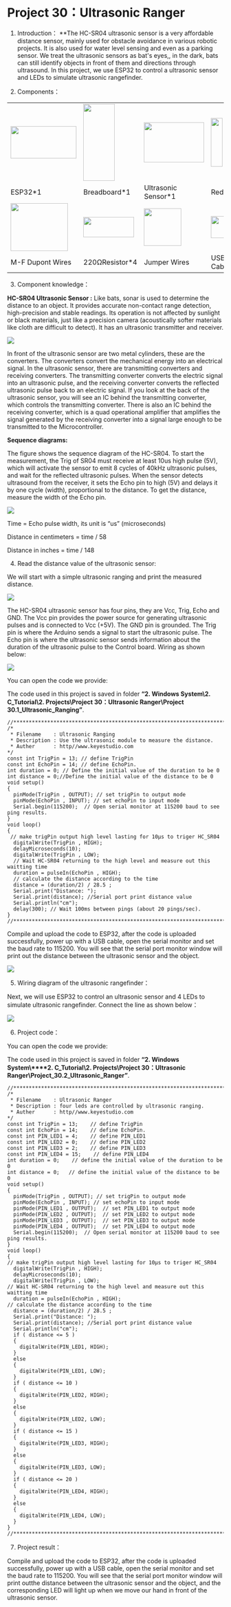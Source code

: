 # Project 30：Ultrasonic Ranger

1. Introduction：
**The HC-SR04 ultrasonic sensor is a very affordable distance
sensor, mainly used for obstacle avoidance in various robotic
projects. It is also used for water level sensing and even as a
parking sensor. We treat the ultrasonic sensors as bat's eyes,, in
the dark, bats can still identify objects in front of them and
directions through ultrasound. In this project, we use ESP32 to
control a ultrasonic sensor and LEDs to simulate ultrasonic
rangefinder.

2. Components：

<table>
<tbody>
<tr class="odd">
<td><img src="https://raw.githubusercontent.com/keyestudio/KS5010-KS5010F-Keyestudio-ESP32-Learning-Kit-Ultimate-Edition-Arduino/master/media/56053f7126905c6def63919c661d5c0a.jpeg" style="width:1.59722in;height:0.77986in" /></td>
<td><img src="https://raw.githubusercontent.com/keyestudio/KS5010-KS5010F-Keyestudio-ESP32-Learning-Kit-Ultimate-Edition-Arduino/master/media/e380dd26e4825be9a768973802a55fe6.png" style="width:0.75972in;height:1.8625in" /></td>
<td><img src="https://raw.githubusercontent.com/keyestudio/KS5010-KS5010F-Keyestudio-ESP32-Learning-Kit-Ultimate-Edition-Arduino/master/media/85df6831220dec7d43a68bfc9b7382cb.png" style="width:1.45764in;height:0.96319in" /></td>
<td><img src="https://raw.githubusercontent.com/keyestudio/KS5010-KS5010F-Keyestudio-ESP32-Learning-Kit-Ultimate-Edition-Arduino/master/media/7eb361d680dfa351f07f8527aeb37abd.png" style="width:0.275in;height:1.17361in" /></td>
<td></td>
</tr>
<tr class="even">
<td>ESP32*1</td>
<td>Breadboard*1</td>
<td>Ultrasonic Sensor*1</td>
<td>Red LED*4</td>
<td></td>
</tr>
<tr class="odd">
<td><img src="https://raw.githubusercontent.com/keyestudio/KS5010-KS5010F-Keyestudio-ESP32-Learning-Kit-Ultimate-Edition-Arduino/master/media/1fbdfe0569327d9a42600a54336bf7b5.png" style="width:1.38819in;height:1.15833in" /></td>
<td><img src="https://raw.githubusercontent.com/keyestudio/KS5010-KS5010F-Keyestudio-ESP32-Learning-Kit-Ultimate-Edition-Arduino/master/media/098a2730d0b0a2a4b2079e0fc87fd38b.png" style="width:1.22639in;height:0.49236in" /></td>
<td><img src="https://raw.githubusercontent.com/keyestudio/KS5010-KS5010F-Keyestudio-ESP32-Learning-Kit-Ultimate-Edition-Arduino/master/media/e9a8d050105397bb183512fb4ffdd2f6.png" style="width:0.90694in;height:0.90139in" /></td>
<td><img src="https://raw.githubusercontent.com/keyestudio/KS5010-KS5010F-Keyestudio-ESP32-Learning-Kit-Ultimate-Edition-Arduino/master/media/7dcbd02995be3c142b2f97df7f7c03ce.png" style="width:0.99028in;height:0.52986in" /></td>
<td></td>
</tr>
<tr class="even">
<td>M-F Dupont Wires</td>
<td>220ΩResistor*4</td>
<td>Jumper Wires</td>
<td>USB Cable*1</td>
<td></td>
</tr>
</tbody>
</table>

3. Component knowledge：

**HC-SR04 Ultrasonic Sensor :** Like bats, sonar is used to determine
the distance to an object. It provides accurate non-contact range
detection, high-precision and stable readings. Its operation is not
affected by sunlight or black materials, just like a precision camera
(acoustically softer materials like cloth are difficult to detect). It
has an ultrasonic transmitter and receiver.

![](/media/e6f6037071e434febf7090b56ac35802.png)

In front of the ultrasonic sensor are two metal cylinders, these are the
converters. The converters convert the mechanical energy into an
electrical signal. In the ultrasonic sensor, there are transmitting
converters and receiving converters. The transmitting converter converts
the electric signal into an ultrasonic pulse, and the receiving
converter converts the reflected ultrasonic pulse back to an electric
signal. If you look at the back of the ultrasonic sensor, you will see
an IC behind the transmitting converter, which controls the transmitting
converter. There is also an IC behind the receiving converter, which is
a quad operational amplifier that amplifies the signal generated by the
receiving converter into a signal large enough to be transmitted to the
Microcontroller.

**Sequence diagrams:**

The figure shows the sequence diagram of the HC-SR04. To start the
measurement, the Trig of SR04 must receive at least 10us high pulse
(5V), which will activate the sensor to emit 8 cycles of 40kHz
ultrasonic pulses, and wait for the reflected ultrasonic pulses. When
the sensor detects ultrasound from the receiver, it sets the Echo pin to
high (5V) and delays it by one cycle (width), proportional to the
distance. To get the distance, measure the width of the Echo pin.

![](/media/4114885ac4b6214953e3224d8c1d52c4.png)

Time = Echo pulse width, its unit is “us” (microseconds)

Distance in centimeters = time / 58

Distance in inches = time / 148

4. Read the distance value of the ultrasonic sensor:

We will start with a simple ultrasonic ranging and print the
measured distance.

![](/media/db430baa07e2e4d9ac9efca1950b953a.jpeg)

The HC-SR04 ultrasonic sensor has four pins, they are Vcc, Trig,
Echo and GND. The Vcc pin provides the power source for generating
ultrasonic pulses and is connected to Vcc (+5V). The GND pin is
grounded. The Trig pin is where the Arduino sends a signal to start
the ultrasonic pulse. The Echo pin is where the ultrasonic sensor
sends information about the duration of the ultrasonic pulse to the
Control board. Wiring as shown below:

![](/media/a8d408be3629a2d288dbb30bd60007af.png)

You can open the code we provide:

The code used in this project is saved in folder **“2. Windows
System\\2. C\_Tutorial\\2. Projects\\Project 30：Ultrasonic
Ranger\\Project 30.1\_Ultrasonic\_Ranging”**.

    //**********************************************************************************
    /*  
     * Filename    : Ultrasonic Ranging
     * Description : Use the ultrasonic module to measure the distance.
     * Auther      : http//www.keyestudio.com
    */
    const int TrigPin = 13; // define TrigPin
    const int EchoPin = 14; // define EchoPin.
    int duration = 0; // Define the initial value of the duration to be 0
    int distance = 0;//Define the initial value of the distance to be 0
    void setup() 
    {
      pinMode(TrigPin , OUTPUT); // set trigPin to output mode
      pinMode(EchoPin , INPUT); // set echoPin to input mode
      Serial.begin(115200);  // Open serial monitor at 115200 baud to see ping results.
    }
    void loop()
    {
     // make trigPin output high level lasting for 10μs to triger HC_SR04 
      digitalWrite(TrigPin , HIGH);
      delayMicroseconds(10);
      digitalWrite(TrigPin , LOW);
      // Wait HC-SR04 returning to the high level and measure out this waitting time
      duration = pulseIn(EchoPin , HIGH);
      // calculate the distance according to the time
      distance = (duration/2) / 28.5 ;
      Serial.print("Distance: ");
      Serial.print(distance); //Serial port print distance value
      Serial.println("cm");
      delay(300); // Wait 100ms between pings (about 20 pings/sec).
    }
    //**********************************************************************************


Compile and upload the code to ESP32, after the code is uploaded
successfully, power up with a USB cable, open the serial monitor and set
the baud rate to 115200. You will see that the serial port monitor
window will print out the distance between the ultrasonic sensor and the
object.

![](/media/474a02d65659c51b70ec5a36ef1adca5.png)

5. Wiring diagram of the ultrasonic rangefinder：

Next, we will use ESP32 to control an ultrasonic sensor and 4 LEDs
to simulate ultrasonic rangefinder. Connect the line as shown below：

![](/media/910ed1be8be94411a090afb95af86d1a.png)

6. Project code：

You can open the code we provide:

The code used in this project is saved in folder **“2. Windows
System\\****2. C\_Tutorial\\2. Projects\\Project 30：Ultrasonic
Ranger\\Project\_30.2\_Ultrasonic\_Ranger”**.

    //**********************************************************************************
    /*  
     * Filename    : Ultrasonic Ranger
     * Description : four leds are controlled by ultrasonic ranging.
     * Auther      : http//www.keyestudio.com
    */
    const int TrigPin = 13;    // define TrigPin
    const int EchoPin = 14;    // define EchoPin.
    const int PIN_LED1 = 4;    // define PIN_LED1
    const int PIN_LED2 = 0;    // define PIN_LED2
    const int PIN_LED3 = 2;    // define PIN_LED3
    const int PIN_LED4 = 15;    // define PIN_LED4
    int duration = 0;    // define the initial value of the duration to be 0
    int distance = 0;   // define the initial value of the distance to be 0
    void setup() 
    {
      pinMode(TrigPin , OUTPUT); // set trigPin to output mode
      pinMode(EchoPin , INPUT); // set echoPin to input mode
      pinMode(PIN_LED1 , OUTPUT);  // set PIN_LED1 to output mode
      pinMode(PIN_LED2 , OUTPUT);  // set PIN_LED2 to output mode
      pinMode(PIN_LED3 , OUTPUT);  // set PIN_LED3 to output mode
      pinMode(PIN_LED4 , OUTPUT);  // set PIN_LED4 to output mode
      Serial.begin(115200);  // Open serial monitor at 115200 baud to see ping results.
    }
    void loop()
    {
    // make trigPin output high level lasting for 10μs to triger HC_SR04 
      digitalWrite(TrigPin , HIGH);
      delayMicroseconds(10);
      digitalWrite(TrigPin , LOW);
    // Wait HC-SR04 returning to the high level and measure out this waitting time
      duration = pulseIn(EchoPin , HIGH);
    // calculate the distance according to the time
      distance = (duration/2) / 28.5 ;
      Serial.print("Distance: ");
      Serial.print(distance); //Serial port print distance value
      Serial.println("cm");
      if ( distance <= 5 )
      {
        digitalWrite(PIN_LED1, HIGH);
      }
      else
      {
        digitalWrite(PIN_LED1, LOW);
      }
      if ( distance <= 10 )
      {
        digitalWrite(PIN_LED2, HIGH);
      }
      else
      {
        digitalWrite(PIN_LED2, LOW);
      }
      if ( distance <= 15 )
      {
        digitalWrite(PIN_LED3, HIGH);
      }
      else
      {
        digitalWrite(PIN_LED3, LOW);
      }
      if ( distance <= 20 )
      {
        digitalWrite(PIN_LED4, HIGH);
      }
      else
      {
        digitalWrite(PIN_LED4, LOW);
      }
    }     
    //**********************************************************************************


7. Project result：

Compile and upload the code to ESP32, after the code is uploaded
successfully, power up with a USB cable, open the serial monitor and set
the baud rate to 115200. You will see that the serial port monitor
window will print outthe distance between the ultrasonic sensor and the
object, and the corresponding LED will light up when we move our hand in
front of the ultrasonic sensor.
